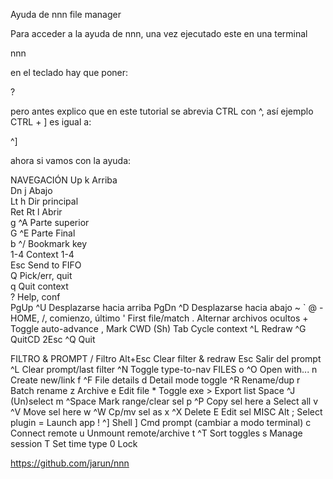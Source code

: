 Ayuda de nnn file manager 

Para acceder a la ayuda de nnn, una vez ejecutado este en una terminal

nnn

en el teclado hay que poner:

?

pero antes explico que en este tutorial se abrevia CTRL con ^, así ejemplo CTRL + ] es igual a:

^]

ahora si vamos con la ayuda:

 NAVEGACIÓN
         Up  k  Arriba            
         Dn  j  Abajo             
         Lt  h  Dir principal     
     Ret Rt  l  Abrir                   
         g  ^A  Parte superior          
         G  ^E  Parte Final             
         b  ^/  Bookmark key            
           1-4  Context 1-4       
           Esc  Send to FIFO           
             Q  Pick/err, quit         
             q  Quit context      
             ?  Help, conf            
      PgUp  ^U  Desplazarse hacia arriba
      PgDn  ^D  Desplazarse hacia abajo
      ~ ` @  -  HOME, /, comienzo, último
             '  First file/match
             .  Alternar archivos ocultos
             +  Toggle auto-advance
             ,  Mark CWD
      (Sh) Tab  Cycle context
            ^L  Redraw
            ^G  QuitCD
      2Esc  ^Q  Quit
      

 FILTRO & PROMPT
            /  Filtro            Alt+Esc  Clear filter & redraw
          Esc  Salir del prompt       ^L  Clear prompt/last filter
           ^N  Toggle type-to-nav 
 FILES
         o ^O  Open with...            n  Create new/link
         f ^F  File details            d  Detail mode toggle
           ^R  Rename/dup              r  Batch rename
            z  Archive                 e  Edit file
            *  Toggle exe              >  Export list
     Space ^J  (Un)select       m ^Space  Mark range/clear sel
         p ^P  Copy sel here           a  Select all
         v ^V  Move sel here        w ^W  Cp/mv sel as
         x ^X  Delete                  E  Edit sel
 MISC
        Alt ;  Select plugin           =  Launch app
         ! ^]  Shell                   ]  Cmd prompt (cambiar a modo terminal)
            c  Connect remote          u  Unmount remote/archive
         t ^T  Sort toggles            s  Manage session
            T  Set time type           0  Lock


https://github.com/jarun/nnn
